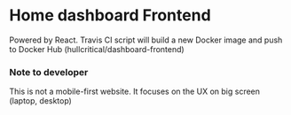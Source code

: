 # Home dashboard Frontend

Powered by React. Travis CI script will build a new Docker image and push to Docker Hub (hullcritical/dashboard-frontend)


### Note to developer
This is not a mobile-first website. It focuses on the UX on big screen (laptop, desktop)
